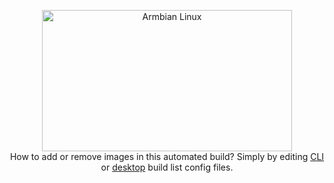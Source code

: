<p align='center'>
  <a href='https://www.armbian.com'>
    <img src='https://raw.githubusercontent.com/armbian/.github/master/profile/tux-two.png' width='400' height='226' alt='Armbian Linux'></a>
  <br>
  How to add or remove images in this automated build?
  Simply by editing <a href="https://github.com/armbian/build/blob/master/config/targets-cli-beta.conf">CLI</a> or 
  <a href="https://github.com/armbian/build/blob/master/config/targets-desktop-beta.conf">desktop</a> build list config files.</p>
</p>
